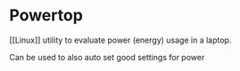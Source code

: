 # Powertop
[[Linux]] utility to evaluate power (energy) usage in a laptop.

Can be used to also auto set good settings for power